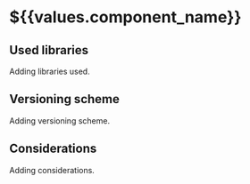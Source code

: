 # ${{values.component_name}}

## Used libraries

Adding libraries used.

## Versioning scheme

Adding versioning scheme.

## Considerations

Adding considerations.